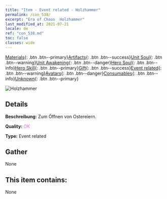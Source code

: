 ```yaml
---
title: "Item - Event related - Holzhammer"
permalink: /con_538/
excerpt: "Era of Chaos  Holzhammer"
last_modified_at: 2021-07-21
locale: de
ref: "con_538.md"
toc: false
classes: wide
---
```

 [Materials](/ItemsDE/){: .btn .btn--primary}[Artifacts](/ItemsDE/Artifacts/){: .btn .btn--success}[Unit Soul](/ItemsDE/UnitSoul/){: .btn .btn--warning}[Unit Awakening](/ItemsDE/UnitAwakening/){: .btn .btn--danger}[Hero Soul](/ItemsDE/HeroSoul/){: .btn .btn--info}[Hero Skill](/ItemsDE/HeroSkill/){: .btn .btn--primary}[Gift](/ItemsDE/Gift/){: .btn .btn--success}[Event related](/ItemsDE/Events/){: .btn .btn--warning}[Avatars](/ItemsDE/Avatars/){: .btn .btn--danger}[Consumables](/ItemsDE/Consumables/){: .btn .btn--info}[Unknown](/ItemsDE/Unknown/){: .btn .btn--primary}

 ![Holzhammer](/images/t/i_10024.png)

## Details
 **Beschreibung:** Zum Öffnen von Ostereiern.

 **Quality:** <span style="color: #DA70D6">OK</span>

 **Type:** Event related

## Gather

  None

## This item contains:

  None


